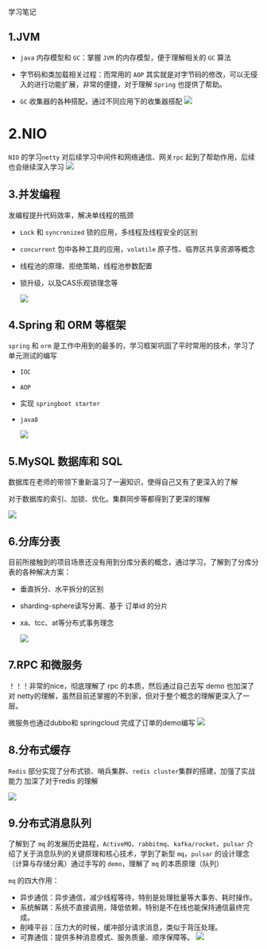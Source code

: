 学习笔记

## 1.JVM
- `java` 内存模型和 `GC`：掌握 `JVM` 的内存模型，便于理解相关的 `GC` 算法

- 字节码和类加载相关过程：而常用的 `AOP` 其实就是对字节码的修改，可以无侵入的进行功能扩展，非常的便捷，对于理解 `Spring` 也提供了帮助。

- `GC` 收集器的各种搭配，通过不同应用下的收集器搭配
 ![](内存参数关系图.jpg)
 
 
 
# 2.NIO
`NIO` 的学习`netty` 对后续学习中间件和网络通信、网关`rpc` 起到了帮助作用，后续也会继续深入学习
 ![](NIO.jpg)
 
 
## 3.并发编程

发编程提升代码效率，解决单线程的瓶颈

- `Lock` 和 `syncronized` 锁的应用，多线程及线程安全的区别

- `concurrent` 包中各种工具的应用，`volatile` 原子性、临界区共享资源等概念

- 线程池的原理、拒绝策略，线程池参数配置

- 锁升级，以及CAS乐观锁理念等

  ![](Java并发编程.jpg)
  
## 4.Spring 和 ORM 等框架

`spring` 和 `orm` 是工作中用到的最多的，学习框架巩固了平时常用的技术，学习了单元测试的编写

- `IOC`

- `AOP`

- 实现 `springboot starter`

- `java8`

  ![](.Java框架.jpg)

## 5.MySQL 数据库和 SQL

数据库在老师的带领下重新温习了一遍知识，使得自己又有了更深入的了解

对于数据库的索引、加锁、优化。集群同步等都得到了更深的理解

![](性能与SQL优化.jpg)

## 6.分库分表

目前所接触到的项目场景还没有用到分库分表的概念，通过学习，了解到了分库分表的各种解决方案：

- 垂直拆分、水平拆分的区别

- sharding-sphere读写分离、基于 订单id 的分片

- xa、tcc、at等分布式事务理念

  ![](高可用与读写分离.jpg)

## 7.RPC 和微服务

！！！非常的nice，彻底理解了 rpc 的本质，然后通过自己去写 demo 也加深了对  netty的理解，虽然目前还掌握的不到家，但对于整个概念的理解更深入了一层。

微服务也通过dubbo和 springcloud 完成了订单的demo编写
 ![](RPC、微服务.jpg)

## 8.分布式缓存

`Redis` 部分实现了分布式锁、哨兵集群、`redis cluster`集群的搭建，加强了实战能力  加深了对于redis 的理解

![](缓存.jpg)

## 9.分布式消息队列

了解到了 `mq` 的发展历史路程，`ActiveMQ`、`rabbitmq`、`kafka/rocket`、`pulsar` 
介绍了关于消息队列的关键原理和核心技术，学到了新型 `mq`，`pulsar` 的设计理念（计算与存储分离）通过手写的 `demo`，理解了 `mq` 的本质原理（队列）

`mq` 的四大作用：

- 异步通信：异步通信，减少线程等待，特别是处理批量等大事务、耗时操作。
- 系统解耦：系统不直接调用，降低依赖，特别是不在线也能保持通信最终完成。
- 削峰平谷：压力大的时候，缓冲部分请求消息，类似于背压处理。
- 可靠通信：提供多种消息模式、服务质量、顺序保障等。
 ![](消息队列.jpg)